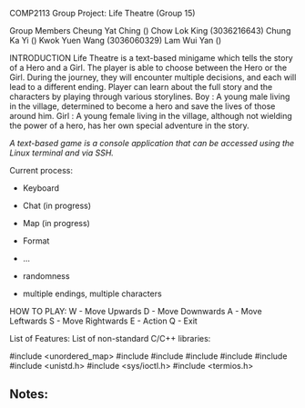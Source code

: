 COMP2113 Group Project: Life Theatre (Group 15)

Group Members
Cheung Yat Ching ()
Chow Lok King (3036216643)
Chung Ka Yi ()
Kwok Yuen Wang (3036060329)
Lam Wui Yan ()

INTRODUCTION
Life Theatre is a text-based minigame which tells the story of a Hero and a Girl. The player is able to choose between the Hero or the Girl. During the journey, they will encounter multiple decisions, and each will lead to a different ending. Player can learn about the full story and the characters by playing through various storylines.
Boy : A young male living in the village, determined to become a hero and save the lives of those around him. 
Girl : A young female living in the village, although not wielding the power of a hero, has her own special adventure in the story.


*A text-based game is a console application that can be accessed using the Linux terminal and via SSH.*

Current process:
- Keyboard
- Chat (in progress)
- Map (in progress)
- Format
- ...

- randomness
- multiple endings, multiple characters

HOW TO PLAY:
W - Move Upwards
D - Move Downwards
A - Move Leftwards
S - Move Rightwards
E - Action
Q - Exit

List of Features:
List of non-standard C/C++ libraries:

#include <unordered_map>
#include <random>
#include <cstdlib>
#include <ctime>
#include <thread>
#include <chrono>
#include <unistd.h>
#include <sys/ioctl.h>
#include <termios.h>

Notes:
- 
